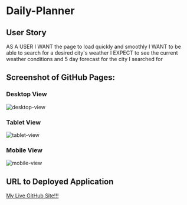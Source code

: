 # Daily-Planner
## User Story
AS A USER I WANT the page to load quickly and smoothly 
I WANT to be able to search for a desired city's weather
I EXPECT to see the current weather conditions and 5 day forecast for the city I searched for

## Screenshot of GitHub Pages:

### Desktop View
![desktop-view](https://user-images.githubusercontent.com/56444674/114335396-ac790780-9b1a-11eb-83c4-b2dd345f251e.png)

### Tablet View
![tablet-view](https://user-images.githubusercontent.com/56444674/114335385-a420cc80-9b1a-11eb-93ef-810ce8cd00ca.png)
### Mobile View
![mobile-view](https://user-images.githubusercontent.com/56444674/114335381-a08d4580-9b1a-11eb-9cc7-1ed103676764.png)
## URL to Deployed Application
<a href='https://samsweig.github.io/Weather-DashBoard/'>My Live GitHub Site!!!</a>